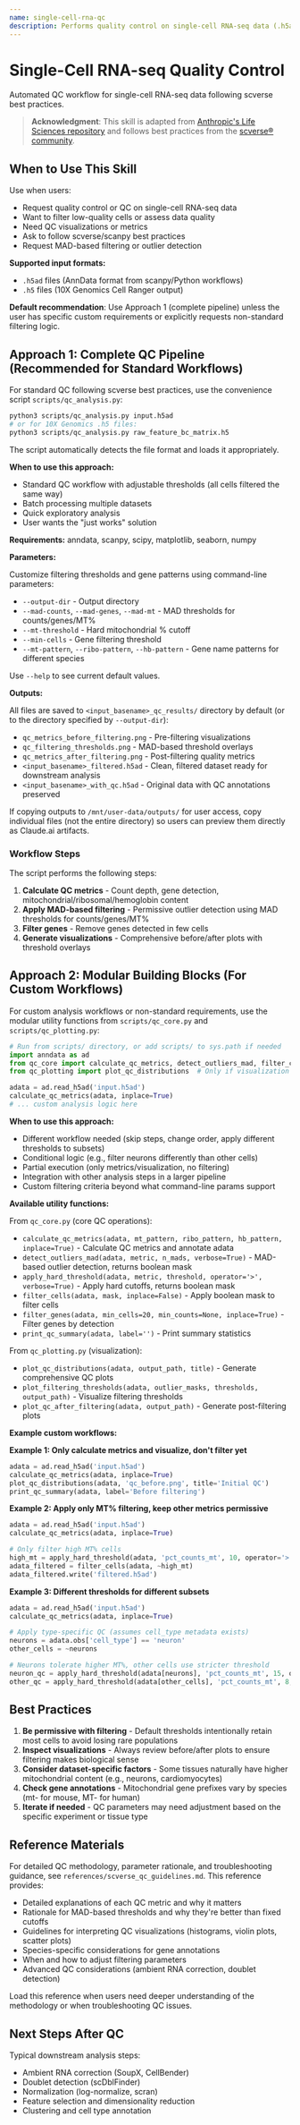 ```yaml
---
name: single-cell-rna-qc
description: Performs quality control on single-cell RNA-seq data (.h5ad or .h5 files) using scverse best practices with MAD-based filtering and comprehensive visualizations. Use when users request QC analysis, filtering low-quality cells, assessing data quality, or following scverse/scanpy best practices for single-cell analysis.
---
```


# Single-Cell RNA-seq Quality Control

Automated QC workflow for single-cell RNA-seq data following scverse best practices.

> **Acknowledgment**: This skill is adapted from [Anthropic's Life Sciences repository](https://github.com/anthropics/life-sciences) and follows best practices from the [scverse® community](https://scverse.org).

## When to Use This Skill

Use when users:
- Request quality control or QC on single-cell RNA-seq data
- Want to filter low-quality cells or assess data quality
- Need QC visualizations or metrics
- Ask to follow scverse/scanpy best practices
- Request MAD-based filtering or outlier detection

**Supported input formats:**
- `.h5ad` files (AnnData format from scanpy/Python workflows)
- `.h5` files (10X Genomics Cell Ranger output)

**Default recommendation**: Use Approach 1 (complete pipeline) unless the user has specific custom requirements or explicitly requests non-standard filtering logic.

## Approach 1: Complete QC Pipeline (Recommended for Standard Workflows)

For standard QC following scverse best practices, use the convenience script `scripts/qc_analysis.py`:

```bash
python3 scripts/qc_analysis.py input.h5ad
# or for 10X Genomics .h5 files:
python3 scripts/qc_analysis.py raw_feature_bc_matrix.h5
```

The script automatically detects the file format and loads it appropriately.

**When to use this approach:**
- Standard QC workflow with adjustable thresholds (all cells filtered the same way)
- Batch processing multiple datasets
- Quick exploratory analysis
- User wants the "just works" solution

**Requirements:** anndata, scanpy, scipy, matplotlib, seaborn, numpy

**Parameters:**

Customize filtering thresholds and gene patterns using command-line parameters:
- `--output-dir` - Output directory
- `--mad-counts`, `--mad-genes`, `--mad-mt` - MAD thresholds for counts/genes/MT%
- `--mt-threshold` - Hard mitochondrial % cutoff
- `--min-cells` - Gene filtering threshold
- `--mt-pattern`, `--ribo-pattern`, `--hb-pattern` - Gene name patterns for different species

Use `--help` to see current default values.

**Outputs:**

All files are saved to `<input_basename>_qc_results/` directory by default (or to the directory specified by `--output-dir`):
- `qc_metrics_before_filtering.png` - Pre-filtering visualizations
- `qc_filtering_thresholds.png` - MAD-based threshold overlays
- `qc_metrics_after_filtering.png` - Post-filtering quality metrics
- `<input_basename>_filtered.h5ad` - Clean, filtered dataset ready for downstream analysis
- `<input_basename>_with_qc.h5ad` - Original data with QC annotations preserved

If copying outputs to `/mnt/user-data/outputs/` for user access, copy individual files (not the entire directory) so users can preview them directly as Claude.ai artifacts.

### Workflow Steps

The script performs the following steps:

1. **Calculate QC metrics** - Count depth, gene detection, mitochondrial/ribosomal/hemoglobin content
2. **Apply MAD-based filtering** - Permissive outlier detection using MAD thresholds for counts/genes/MT%
3. **Filter genes** - Remove genes detected in few cells
4. **Generate visualizations** - Comprehensive before/after plots with threshold overlays

## Approach 2: Modular Building Blocks (For Custom Workflows)

For custom analysis workflows or non-standard requirements, use the modular utility functions from `scripts/qc_core.py` and `scripts/qc_plotting.py`:

```python
# Run from scripts/ directory, or add scripts/ to sys.path if needed
import anndata as ad
from qc_core import calculate_qc_metrics, detect_outliers_mad, filter_cells
from qc_plotting import plot_qc_distributions  # Only if visualization needed

adata = ad.read_h5ad('input.h5ad')
calculate_qc_metrics(adata, inplace=True)
# ... custom analysis logic here
```

**When to use this approach:**
- Different workflow needed (skip steps, change order, apply different thresholds to subsets)
- Conditional logic (e.g., filter neurons differently than other cells)
- Partial execution (only metrics/visualization, no filtering)
- Integration with other analysis steps in a larger pipeline
- Custom filtering criteria beyond what command-line params support

**Available utility functions:**

From `qc_core.py` (core QC operations):
- `calculate_qc_metrics(adata, mt_pattern, ribo_pattern, hb_pattern, inplace=True)` - Calculate QC metrics and annotate adata
- `detect_outliers_mad(adata, metric, n_mads, verbose=True)` - MAD-based outlier detection, returns boolean mask
- `apply_hard_threshold(adata, metric, threshold, operator='>', verbose=True)` - Apply hard cutoffs, returns boolean mask
- `filter_cells(adata, mask, inplace=False)` - Apply boolean mask to filter cells
- `filter_genes(adata, min_cells=20, min_counts=None, inplace=True)` - Filter genes by detection
- `print_qc_summary(adata, label='')` - Print summary statistics

From `qc_plotting.py` (visualization):
- `plot_qc_distributions(adata, output_path, title)` - Generate comprehensive QC plots
- `plot_filtering_thresholds(adata, outlier_masks, thresholds, output_path)` - Visualize filtering thresholds
- `plot_qc_after_filtering(adata, output_path)` - Generate post-filtering plots

**Example custom workflows:**

**Example 1: Only calculate metrics and visualize, don't filter yet**
```python
adata = ad.read_h5ad('input.h5ad')
calculate_qc_metrics(adata, inplace=True)
plot_qc_distributions(adata, 'qc_before.png', title='Initial QC')
print_qc_summary(adata, label='Before filtering')
```

**Example 2: Apply only MT% filtering, keep other metrics permissive**
```python
adata = ad.read_h5ad('input.h5ad')
calculate_qc_metrics(adata, inplace=True)

# Only filter high MT% cells
high_mt = apply_hard_threshold(adata, 'pct_counts_mt', 10, operator='>')
adata_filtered = filter_cells(adata, ~high_mt)
adata_filtered.write('filtered.h5ad')
```

**Example 3: Different thresholds for different subsets**
```python
adata = ad.read_h5ad('input.h5ad')
calculate_qc_metrics(adata, inplace=True)

# Apply type-specific QC (assumes cell_type metadata exists)
neurons = adata.obs['cell_type'] == 'neuron'
other_cells = ~neurons

# Neurons tolerate higher MT%, other cells use stricter threshold
neuron_qc = apply_hard_threshold(adata[neurons], 'pct_counts_mt', 15, operator='>')
other_qc = apply_hard_threshold(adata[other_cells], 'pct_counts_mt', 8, operator='>')
```

## Best Practices

1. **Be permissive with filtering** - Default thresholds intentionally retain most cells to avoid losing rare populations
2. **Inspect visualizations** - Always review before/after plots to ensure filtering makes biological sense
3. **Consider dataset-specific factors** - Some tissues naturally have higher mitochondrial content (e.g., neurons, cardiomyocytes)
4. **Check gene annotations** - Mitochondrial gene prefixes vary by species (mt- for mouse, MT- for human)
5. **Iterate if needed** - QC parameters may need adjustment based on the specific experiment or tissue type

## Reference Materials

For detailed QC methodology, parameter rationale, and troubleshooting guidance, see `references/scverse_qc_guidelines.md`. This reference provides:
- Detailed explanations of each QC metric and why it matters
- Rationale for MAD-based thresholds and why they're better than fixed cutoffs
- Guidelines for interpreting QC visualizations (histograms, violin plots, scatter plots)
- Species-specific considerations for gene annotations
- When and how to adjust filtering parameters
- Advanced QC considerations (ambient RNA correction, doublet detection)

Load this reference when users need deeper understanding of the methodology or when troubleshooting QC issues.

## Next Steps After QC

Typical downstream analysis steps:
- Ambient RNA correction (SoupX, CellBender)
- Doublet detection (scDblFinder)
- Normalization (log-normalize, scran)
- Feature selection and dimensionality reduction
- Clustering and cell type annotation
